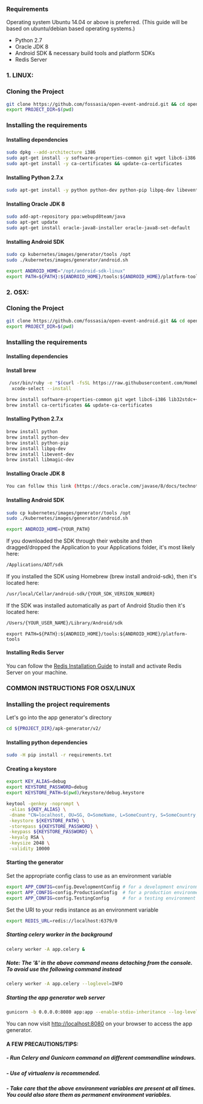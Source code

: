 

### Requirements

 Operating system Ubuntu 14.04 or above is preferred. (This guide will be based on ubuntu/debian based operating systems.)
 
- Python 2.7
- Oracle JDK 8
- Android SDK & necessary build tools and platform SDKs
- Redis Server

### 1. LINUX:


### Cloning the Project
```bash
git clone https://github.com/fossasia/open-event-android.git && cd open-event-android
export PROJECT_DIR=$(pwd)
```

### Installing the requirements

#### Installing dependencies

```bash
sudo dpkg --add-architecture i386
sudo apt-get install -y software-properties-common git wget libc6-i386 lib32stdc++6 lib32gcc1 lib32ncurses5 lib32z1 curl libqt5widgets5
sudo apt-get install -y ca-certificates && update-ca-certificates
```

#### Installing Python 2.7.x

```bash
sudo apt-get install -y python python-dev python-pip libpq-dev libevent-dev libmagic-dev 
```

#### Installing Oracle JDK 8
```bash
sudo add-apt-repository ppa:webupd8team/java
sudo apt-get update
sudo apt-get install oracle-java8-installer oracle-java8-set-default
```

#### Installing Android SDK
```bash
sudo cp kubernetes/images/generator/tools /opt
sudo ./kubernetes/images/generator/android.sh

export ANDROID_HOME="/opt/android-sdk-linux"
export PATH=${PATH}:${ANDROID_HOME}/tools:${ANDROID_HOME}/platform-tools
```

 ### 2. OSX:


### Cloning the Project
```bash
git clone https://github.com/fossasia/open-event-android.git && cd open-event-android
export PROJECT_DIR=$(pwd)
```

### Installing the requirements

#### Installing dependencies

#### Install brew
```bash
 /usr/bin/ruby -e "$(curl -fsSL https://raw.githubusercontent.com/Homebrew/install/master/install)"
  xcode-select --install
```
```bash
brew install software-properties-common git wget libc6-i386 lib32stdc++6 lib32gcc1 lib32ncurses5 lib32z1 curl libqt5widgets5
brew install ca-certificates && update-ca-certificates
```

#### Installing Python 2.7.x

```bash
brew install python 
brew install python-dev 
brew install python-pip 
brew install libpq-dev 
brew install libevent-dev 
brew install libmagic-dev 
```

#### Installing Oracle JDK 8
```bash
You can follow this link (https://docs.oracle.com/javase/8/docs/technotes/guides/install/mac_jdk.html) to install Oracle JDK on your machine.
```

#### Installing Android SDK
```bash
sudo cp kubernetes/images/generator/tools /opt
sudo ./kubernetes/images/generator/android.sh

export ANDROID_HOME={YOUR_PATH}
```
If you downloaded the SDK through their website and then dragged/dropped the Application to your Applications folder, it's most likely here:

```bash
/Applications/ADT/sdk
```

If you installed the SDK using Homebrew (brew install android-sdk), then it's located here:
```bash
/usr/local/Cellar/android-sdk/{YOUR_SDK_VERSION_NUMBER}
```

If the SDK was installed automatically as part of Android Studio then it's located here:
```bash
/Users/{YOUR_USER_NAME}/Library/Android/sdk
```
```
export PATH=${PATH}:${ANDROID_HOME}/tools:${ANDROID_HOME}/platform-tools

```
#### Installing Redis Server

You can follow the [Redis Installation Guide](https://medium.com/@petehouston/install-and-config-redis-on-mac-os-x-via-homebrew-eb8df9a4f298) to install and activate Redis Server on your machine.

### COMMON INSTRUCTIONS FOR OSX/LINUX

### Installing the project requirements

Let's go into the app generator's directory
```bash
cd ${PROJECT_DIR}/apk-generator/v2/
```
#### Installing python dependencies
```bash
sudo -H pip install -r requirements.txt
```

#### Creating a keystore

```bash
export KEY_ALIAS=debug
export KEYSTORE_PASSWORD=debug
export KEYSTORE_PATH=$(pwd)/keystore/debug.keystore
```

```bash
keytool -genkey -noprompt \
 -alias ${KEY_ALIAS} \
 -dname "CN=localhost, OU=SG, O=SomeName, L=SomeCountry, S=SomeCountry, C=SG" \
 -keystore ${KEYSTORE_PATH} \
 -storepass ${KEYSTORE_PASSWORD} \
 -keypass ${KEYSTORE_PASSWORD} \
 -keyalg RSA \
 -keysize 2048 \
 -validity 10000
```

#### Starting the generator

Set the appropriate config class to use as an environment variable
```bash
export APP_CONFIG=config.DevelopmentConfig # for a development environment
export APP_CONFIG=config.ProductionConfig  # for a production environment
export APP_CONFIG=config.TestingConfig     # for a testing environment
```

Set the URI to your redis instance as an environment variable
```bash
export REDIS_URL=redis://localhost:6379/0
```

##### Starting celery worker in the background
```bash
celery worker -A app.celery &
```
##### Note: The '&' in the above command means detaching from the console. To avoid use the following command instead
```bash
celery worker -A app.celery --loglevel=INFO
```
##### Starting the app generator web server
```bash
gunicorn -b 0.0.0.0:8080 app:app --enable-stdio-inheritance --log-level "info"
```

You can now visit [http://localhost:8080](http://localhost:8080/) on your browser to access the app generator.

#### A FEW PRECAUTIONS/TIPS:
##### - Run Celery and Gunicorn command on different commandline windows. 
##### - Use of virtualenv is recommended.
##### - Take care that the above environment variables are present at all times. You could also store them as permanent environment variables.
